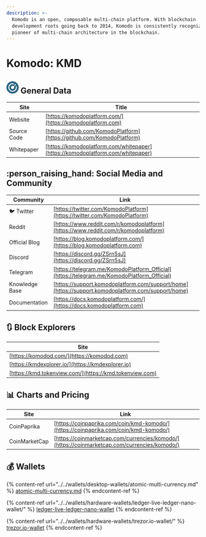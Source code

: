 ```yaml
---
description: >-
  Komodo is an open, composable multi-chain platform. With blockchain
  development roots going back to 2014, Komodo is consistently recognized as a
  pioneer of multi-chain architecture in the blockchain.
---
```


# Komodo: KMD

## ![](../../.gitbook/assets/kmd.png) General Data

| Site        | Title                                                                          |
| ----------- | ------------------------------------------------------------------------------ |
| Website     | [https://komodoplatform.com/](https://komodoplatform.com)                      |
| Source Code | [https://github.com/KomodoPlatform](https://github.com/KomodoPlatform)         |
| Whitepaper  | [https://komodoplatform.com/whitepaper](https://komodoplatform.com/whitepaper) |

## :person_raising_hand: Social Media and Community

| Community      | Link                                                                                               |
| -------------- | -------------------------------------------------------------------------------------------------- |
| :bird: Twitter | [https://twitter.com/KomodoPlatform](https://twitter.com/KomodoPlatform)                           |
| Reddit         | [https://www.reddit.com/r/komodoplatform](https://www.reddit.com/r/komodoplatform)                 |
| Official Blog  | [https://blog.komodoplatform.com/](https://blog.komodoplatform.com)                                |
| Discord        | [https://discord.gg/ZSrn5sJ](https://discord.gg/ZSrn5sJ)                                           |
| Telegram       | [https://telegram.me/KomodoPlatform_Official](https://telegram.me/KomodoPlatform_Official)         |
| Knowledge Base | [https://support.komodoplatform.com/support/home](https://support.komodoplatform.com/support/home) |
| Documentation  | [https://docs.komodoplatform.com/](https://docs.komodoplatform.com)                                |

## :arrows_clockwise: Block Explorers

| Site                                                    |
| ------------------------------------------------------- |
| [https://komodod.com/](https://komodod.com)             |
| [https://kmdexplorer.io/](https://kmdexplorer.io)       |
| [https://kmd.tokenview.com/](https://kmd.tokenview.com) |

## :bar_chart: Charts and Pricing

| Site          | Link                                                                                         |
| ------------- | -------------------------------------------------------------------------------------------- |
| CoinPaprika   | [https://coinpaprika.com/coin/kmd-komodo/](https://coinpaprika.com/coin/kmd-komodo/)         |
| CoinMarketCap | [https://coinmarketcap.com/currencies/komodo/](https://coinmarketcap.com/currencies/komodo/) |

## :moneybag: Wallets

{% content-ref url="../../wallets/desktop-wallets/atomic-multi-currency.md" %}
[atomic-multi-currency.md](../../wallets/desktop-wallets/atomic-multi-currency.md)
{% endcontent-ref %}

{% content-ref url="../../wallets/hardware-wallets/ledger-live-ledger-nano-wallet/" %}
[ledger-live-ledger-nano-wallet](../../wallets/hardware-wallets/ledger-live-ledger-nano-wallet/)
{% endcontent-ref %}

{% content-ref url="../../wallets/hardware-wallets/trezor.io-wallet/" %}
[trezor.io-wallet](../../wallets/hardware-wallets/trezor.io-wallet/)
{% endcontent-ref %}

